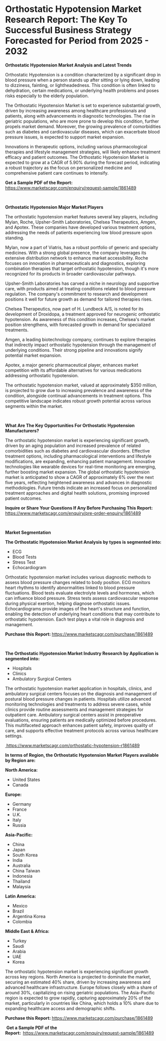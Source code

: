 <p><h1>Orthostatic Hypotension Market Research Report: The Key To Successful Business Strategy Forecasted for Period from 2025 - 2032</h1></p><p><strong>Orthostatic Hypotension Market Analysis and Latest Trends</strong></p>
<p><p>Orthostatic Hypotension is a condition characterized by a significant drop in blood pressure when a person stands up after sitting or lying down, leading to dizziness, fainting, or lightheadedness. This condition is often linked to dehydration, certain medications, or underlying health problems and poses risks especially to the elderly population.</p><p>The Orthostatic Hypotension Market is set to experience substantial growth, driven by increasing awareness among healthcare professionals and patients, along with advancements in diagnostic technologies. The rise in geriatric populations, who are more prone to develop this condition, further propels market demand. Moreover, the growing prevalence of comorbidities such as diabetes and cardiovascular diseases, which can exacerbate blood pressure issues, is expected to support market expansion.</p><p>Innovations in therapeutic options, including various pharmacological therapies and lifestyle management strategies, will likely enhance treatment efficacy and patient outcomes. The Orthostatic Hypotension Market is expected to grow at a CAGR of 5.90% during the forecast period, indicating a robust trajectory as the focus on personalized medicine and comprehensive patient care continues to intensify.</p></p>
<p><strong>Get a Sample PDF of the Report:&nbsp;</strong> <a href="https://www.marketscagr.com/enquiry/request-sample/1861489?utm_campaign=3195&utm_medium=2&utm_source=Github&utm_content=ia&utm_term=12042025&utm_id=orthostatic-hypotension">https://www.marketscagr.com/enquiry/request-sample/1861489</a></p>
<p>&nbsp;</p>
<p><strong>Orthostatic Hypotension Major Market Players</strong></p>
<p><p>The orthostatic hypotension market features several key players, including Mylan, Roche, Upsher-Smith Laboratories, Chelsea Therapeutics, Amgen, and Apotex. These companies have developed various treatment options, addressing the needs of patients experiencing low blood pressure upon standing.</p><p>Mylan, now a part of Viatris, has a robust portfolio of generic and specialty medicines. With a strong global presence, the company leverages its extensive distribution network to enhance market accessibility. Roche focuses on innovation in pharmaceuticals and diagnostics, exploring combination therapies that target orthostatic hypotension, though it's more recognized for its products in broader cardiovascular pathways.</p><p>Upsher-Smith Laboratories has carved a niche in neurology and supportive care, with products aimed at treating conditions related to blood pressure regulation. The company's commitment to research and development positions it well for future growth as demand for tailored therapies rises.</p><p>Chelsea Therapeutics, now part of H. Lundbeck A/S, is noted for its development of Droxidopa, a treatment approved for neurogenic orthostatic hypotension. As awareness of this condition increases, Chelsea's market position strengthens, with forecasted growth in demand for specialized treatments.</p><p>Amgen, a leading biotechnology company, continues to explore therapies that indirectly impact orthostatic hypotension through the management of underlying conditions. Their strong pipeline and innovations signify potential market expansion.</p><p>Apotex, a major generic pharmaceutical player, enhances market competition with its affordable alternatives for various medications addressing orthostatic hypotension.</p><p>The orthostatic hypotension market, valued at approximately $350 million, is projected to grow due to increasing prevalence and awareness of the condition, alongside continual advancements in treatment options. This competitive landscape indicates robust growth potential across various segments within the market.</p></p>
<p>&nbsp;</p>
<p><strong>What Are The Key Opportunities For Orthostatic Hypotension Manufacturers?</strong></p>
<p><p>The orthostatic hypotension market is experiencing significant growth, driven by an aging population and increased prevalence of related comorbidities such as diabetes and cardiovascular disorders. Effective treatment options, including pharmacological interventions and lifestyle modifications, are expanding, enhancing patient management. Innovative technologies like wearable devices for real-time monitoring are emerging, further boosting market expansion. The global orthostatic hypotension market is anticipated to show a CAGR of approximately 6% over the next five years, reflecting heightened awareness and advances in diagnostic methodologies. Future trends indicate an increased focus on personalized treatment approaches and digital health solutions, promising improved patient outcomes.</p></p>
<p><strong>Inquire or Share Your Questions If Any Before Purchasing This Report:</strong> <a href="https://www.marketscagr.com/enquiry/pre-order-enquiry/1861489?utm_campaign=3195&utm_medium=2&utm_source=Github&utm_content=ia&utm_term=12042025&utm_id=orthostatic-hypotension">https://www.marketscagr.com/enquiry/pre-order-enquiry/1861489</a></p>
<p>&nbsp;</p>
<p><strong>Market Segmentation</strong></p>
<p><strong>The Orthostatic Hypotension Market Analysis by types is segmented into:</strong></p>
<p><ul><li>ECG</li><li>Blood Tests</li><li>Stress Test</li><li>Echocardiogram</li></ul></p>
<p><p>Orthostatic hypotension market includes various diagnostic methods to assess blood pressure changes related to body position. ECG monitors heart rhythms to identify abnormalities linked to blood pressure fluctuations. Blood tests evaluate electrolyte levels and hormones, which can influence blood pressure. Stress tests assess cardiovascular response during physical exertion, helping diagnose orthostatic issues. Echocardiograms provide images of the heart's structure and function, enabling the detection of underlying heart conditions that may contribute to orthostatic hypotension. Each test plays a vital role in diagnosis and management.</p></p>
<p><strong>Purchase this Report:&nbsp;</strong><a href="https://www.marketscagr.com/purchase/1861489?utm_campaign=3195&utm_medium=2&utm_source=Github&utm_content=ia&utm_term=12042025&utm_id=orthostatic-hypotension">https://www.marketscagr.com/purchase/1861489</a></p>
<p>&nbsp;</p>
<p><strong>The Orthostatic Hypotension Market Industry Research by Application is segmented into:</strong></p>
<p><ul><li>Hospitals</li><li>Clinics</li><li>Ambulatory Surgical Centers</li></ul></p>
<p><p>The orthostatic hypotension market application in hospitals, clinics, and ambulatory surgical centers focuses on the diagnosis and management of postural blood pressure changes in patients. Hospitals utilize advanced monitoring technologies and treatments to address severe cases, while clinics provide routine assessments and management strategies for outpatient care. Ambulatory surgical centers assist in preoperative evaluations, ensuring patients are medically optimized before procedures. This multifaceted approach enhances patient safety, improves quality of care, and supports effective treatment protocols across various healthcare settings.</p></p>
<p><a href="https://www.marketscagr.com/orthostatic-hypotension-r1861489?utm_campaign=3195&utm_medium=2&utm_source=Github&utm_content=ia&utm_term=12042025&utm_id=orthostatic-hypotension">&nbsp;https://www.marketscagr.com/orthostatic-hypotension-r1861489</a></p>
<p><strong>In terms of Region, the Orthostatic Hypotension Market Players available by Region are:</strong></p>
<p>
    <p> <strong> North America: </strong>
        <ul>
            <li>United States</li>
            <li>Canada</li>
        </ul>
        </p> 
    <p> <strong> Europe: </strong>
        <ul>
            <li>Germany</li>
            <li>France</li>
            <li>U.K.</li>
            <li>Italy</li>
            <li>Russia</li>
        </ul>
        </p> 
    <p> <strong> Asia-Pacific: </strong>
        <ul>
            <li>China</li>
            <li>Japan</li>
            <li>South Korea</li>
            <li>India</li>
            <li>Australia</li>
            <li>China Taiwan</li>
            <li>Indonesia</li>
            <li>Thailand</li>
            <li>Malaysia</li>
        </ul>
        </p> 
    <p> <strong> Latin America: </strong>
        <ul>
            <li>Mexico</li>
            <li>Brazil</li>
            <li>Argentina Korea</li>
            <li>Colombia</li>
        </ul>
        </p> 
    <p> <strong> Middle East & Africa: </strong>
        <ul>
            <li>Turkey</li>
            <li>Saudi</li>
            <li>Arabia</li>
            <li>UAE</li>
            <li>Korea</li>
        </ul>
    </p>
    </p>
<p><p>The orthostatic hypotension market is experiencing significant growth across key regions. North America is projected to dominate the market, securing an estimated 40% share, driven by increasing awareness and advanced healthcare infrastructure. Europe follows closely with a share of around 30%, capitalizing on rising geriatric populations. The Asia-Pacific region is expected to grow rapidly, capturing approximately 20% of the market, particularly in countries like China, which holds a 10% share due to expanding healthcare access and demographic shifts.</p></p>
<p><strong>Purchase this Report: </strong><a href="https://www.marketscagr.com/purchase/1861489?utm_campaign=3195&utm_medium=2&utm_source=Github&utm_content=ia&utm_term=12042025&utm_id=orthostatic-hypotension">https://www.marketscagr.com/purchase/1861489</a></p>
<p>&nbsp;<strong>Get a Sample PDF of the Report:&nbsp;&nbsp;</strong><a href="https://www.marketscagr.com/enquiry/request-sample/1861489?utm_campaign=3195&utm_medium=2&utm_source=Github&utm_content=ia&utm_term=12042025&utm_id=orthostatic-hypotension">https://www.marketscagr.com/enquiry/request-sample/1861489</a></p>
<p><strong></strong></p>
<p><p></p><p></p><p></p></p>